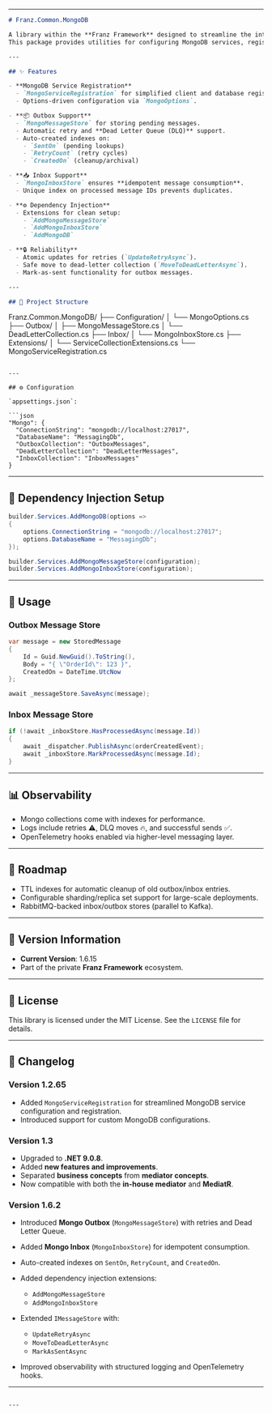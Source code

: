 ﻿---

```markdown
# Franz.Common.MongoDB

A library within the **Franz Framework** designed to streamline the integration of MongoDB into .NET applications.  
This package provides utilities for configuring MongoDB services, registering them with dependency injection, and enabling reliable **messaging persistence** patterns such as **Outbox** and **Inbox**.

---

## ✨ Features

- **MongoDB Service Registration**
  - `MongoServiceRegistration` for simplified client and database registration.
  - Options-driven configuration via `MongoOptions`.

- **📦 Outbox Support**
  - `MongoMessageStore` for storing pending messages.
  - Automatic retry and **Dead Letter Queue (DLQ)** support.
  - Auto-created indexes on:
    - `SentOn` (pending lookups)
    - `RetryCount` (retry cycles)
    - `CreatedOn` (cleanup/archival)

- **📥 Inbox Support**
  - `MongoInboxStore` ensures **idempotent message consumption**.
  - Unique index on processed message IDs prevents duplicates.

- **⚙️ Dependency Injection**
  - Extensions for clean setup:
    - `AddMongoMessageStore`
    - `AddMongoInboxStore`
    - `AddMongoDB`

- **🔒 Reliability**
  - Atomic updates for retries (`UpdateRetryAsync`).
  - Safe move to dead-letter collection (`MoveToDeadLetterAsync`).
  - Mark-as-sent functionality for outbox messages.

---

## 📂 Project Structure

```

Franz.Common.MongoDB/
├── Configuration/
│    └── MongoOptions.cs
├── Outbox/
│    ├── MongoMessageStore.cs
│    └── DeadLetterCollection.cs
├── Inbox/
│    └── MongoInboxStore.cs
├── Extensions/
│    └── ServiceCollectionExtensions.cs
└── MongoServiceRegistration.cs

````

---

## ⚙️ Configuration

`appsettings.json`:

```json
"Mongo": {
  "ConnectionString": "mongodb://localhost:27017",
  "DatabaseName": "MessagingDb",
  "OutboxCollection": "OutboxMessages",
  "DeadLetterCollection": "DeadLetterMessages",
  "InboxCollection": "InboxMessages"
}
````

---

## 🚀 Dependency Injection Setup

```csharp
builder.Services.AddMongoDB(options =>
{
    options.ConnectionString = "mongodb://localhost:27017";
    options.DatabaseName = "MessagingDb";
});

builder.Services.AddMongoMessageStore(configuration);
builder.Services.AddMongoInboxStore(configuration);
```

---

## 🔄 Usage

### Outbox Message Store

```csharp
var message = new StoredMessage
{
    Id = Guid.NewGuid().ToString(),
    Body = "{ \"OrderId\": 123 }",
    CreatedOn = DateTime.UtcNow
};

await _messageStore.SaveAsync(message);
```

### Inbox Message Store

```csharp
if (!await _inboxStore.HasProcessedAsync(message.Id))
{
    await _dispatcher.PublishAsync(orderCreatedEvent);
    await _inboxStore.MarkProcessedAsync(message.Id);
}
```

---

## 📊 Observability

* Mongo collections come with indexes for performance.
* Logs include retries ⚠️, DLQ moves 🔥, and successful sends ✅.
* OpenTelemetry hooks enabled via higher-level messaging layer.

---

## 📌 Roadmap

* TTL indexes for automatic cleanup of old outbox/inbox entries.
* Configurable sharding/replica set support for large-scale deployments.
* RabbitMQ-backed inbox/outbox stores (parallel to Kafka).

---

## 📝 Version Information

* **Current Version**: 1.6.15
* Part of the private **Franz Framework** ecosystem.

---

## 📜 License

This library is licensed under the MIT License. See the `LICENSE` file for details.

---

## 📖 Changelog

### Version 1.2.65

* Added `MongoServiceRegistration` for streamlined MongoDB service configuration and registration.
* Introduced support for custom MongoDB configurations.

### Version 1.3

* Upgraded to **.NET 9.0.8**.
* Added **new features and improvements**.
* Separated **business concepts** from **mediator concepts**.
* Now compatible with both the **in-house mediator** and **MediatR**.

### Version 1.6.2

* Introduced **Mongo Outbox** (`MongoMessageStore`) with retries and Dead Letter Queue.
* Added **Mongo Inbox** (`MongoInboxStore`) for idempotent consumption.
* Auto-created indexes on `SentOn`, `RetryCount`, and `CreatedOn`.
* Added dependency injection extensions:

  * `AddMongoMessageStore`
  * `AddMongoInboxStore`
* Extended `IMessageStore` with:

  * `UpdateRetryAsync`
  * `MoveToDeadLetterAsync`
  * `MarkAsSentAsync`
* Improved observability with structured logging and OpenTelemetry hooks.

---

```

---

